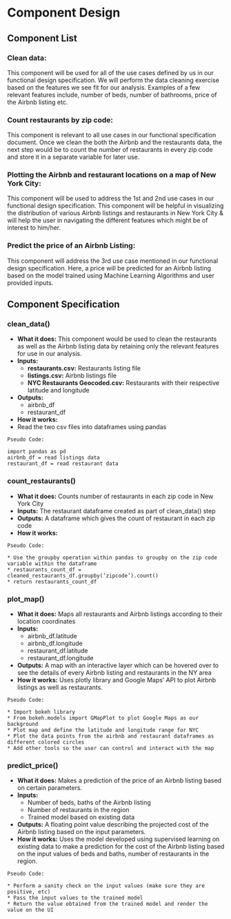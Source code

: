 # Component Design
## Component List
### Clean data:
This component will be used for all of the use cases defined by us in our functional design specification. We will perform the data cleaning exercise based on the features we see fit for our analysis. Examples of a few relevant features include, number of beds, number of bathrooms, price of the Airbnb listing etc.

### Count restaurants by zip code:
This component is relevant to all use cases in our functional specification document. Once we clean the both the Airbnb and the restaurants data, the next step would be to count the number of restaurants in every zip code and store it in a separate variable for later use.

### Plotting the Airbnb and restaurant locations on a map of New York City:
This component will be used to address the 1st and 2nd use cases in our functional design specification. This component will be helpful in visualizing the distribution of various Airbnb listings and restaurants in New York City & will help the user in navigating the different features which might be of interest to him/her.

### Predict the price of an Airbnb Listing:
This component will address the 3rd use case mentioned in our functional design specification.
Here, a price will be predicted for an Airbnb listing based on the model trained using Machine Learning Algorithms and user provided inputs.

## Component Specification
### clean_data()
* **What it does:** This component would be used to clean the restaurants as well as the Airbnb listing data by retaining only the relevant features for use in our analysis.
* **Inputs:**
	* **restaurants.csv:** Restaurants listing file
	* **listings.csv:** Airbnb listings file
	* **NYC Restaurants Geocoded.csv:** Restaurants with their respective latitude and
longitude
* **Outputs:**
	* airbnb_df
	* restaurant_df
* **How it works:**
* Read the two csv files into dataframes using pandas
```
Pseudo Code:

import pandas as pd
airbnb_df = read listings data
restaurant_df = read restaurant data
```

### count_restaurants()
* **What it does:** Counts number of restaurants in each zip code in New York City
* **Inputs:** The restaurant dataframe created as part of clean_data() step
* **Outputs:** A dataframe which gives the count of restaurant in each zip code
* **How it works:**
```
Pseudo Code:

* Use the groupby operation within pandas to groupby on the zip code variable within the dataframe
* restaurants_count_df = cleaned_restaurants_df.groupby(‘zipcode’).count()
* return restaurants_count_df
```

### plot_map()
* **What it does:** Maps all restaurants and Airbnb listings according to their location coordinates
* **Inputs:**
	* airbnb_df.latitude
	* airbnb_df.longitude
	* restaurant_df.latitude
	* restaurant_df.longitude
* **Outputs:** A map with an interactive layer which can be hovered over to see the details of every Airbnb listing and restaurants in the NY area
* **How it works:** Uses plotly library and Google Maps’ API to plot Airbnb listings as well as restaurants.
```
Pseudo Code:

* Import bokeh library
* From bokeh.models import GMapPlot to plot Google Maps as our background
* Plot map and define the latitude and longitude range for NYC
* Plot the data points from the airbnb and restaurant dataframes as different colored circles
* Add other tools so the user can control and interact with the map
```

### predict_price()
* **What it does:** Makes a prediction of the price of an Airbnb listing based on certain parameters.
* **Inputs:** 
	* Number of beds, baths of the Airbnb listing
	* Number of restaurants in the region
	* Trained model based on existing data
* **Outputs:** A floating point value describing the projected cost of the Airbnb listing based on the input parameters.
* **How it works:** Uses the model developed using supervised learning on existing data to make a prediction for the cost of the Airbnb listing based on the input values of beds and baths, number of restaurants in the region.
```
Pseudo Code:

* Perform a sanity check on the input values (make sure they are positive, etc)
* Pass the input values to the trained model
* Return the value obtained from the trained model and render the value on the UI
```
